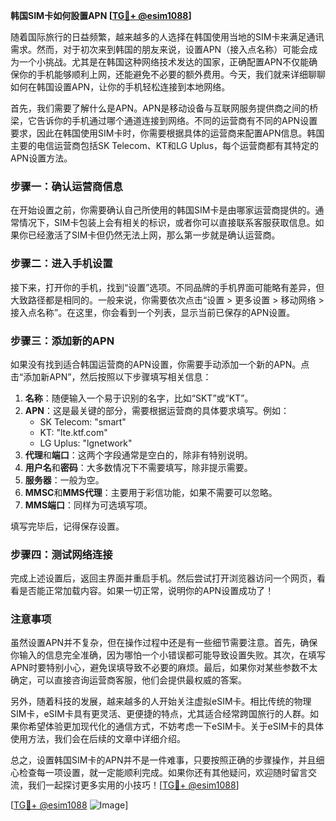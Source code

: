 **韩国SIM卡如何設置APN [[TG💪+ @esim1088](https://t.me/s/esim1088)]**

随着国际旅行的日益频繁，越来越多的人选择在韩国使用当地的SIM卡来满足通讯需求。然而，对于初次来到韩国的朋友来说，设置APN（接入点名称）可能会成为一个小挑战。尤其是在韩国这种网络技术发达的国家，正确配置APN不仅能确保你的手机能够顺利上网，还能避免不必要的额外费用。今天，我们就来详细聊聊如何在韩国设置APN，让你的手机轻松连接到本地网络。

首先，我们需要了解什么是APN。APN是移动设备与互联网服务提供商之间的桥梁，它告诉你的手机通过哪个通道连接到网络。不同的运营商有不同的APN设置要求，因此在韩国使用SIM卡时，你需要根据具体的运营商来配置APN信息。韩国主要的电信运营商包括SK Telecom、KT和LG Uplus，每个运营商都有其特定的APN设置方法。

### 步骤一：确认运营商信息

在开始设置之前，你需要确认自己所使用的韩国SIM卡是由哪家运营商提供的。通常情况下，SIM卡包装上会有相关的标识，或者你可以直接联系客服获取信息。如果你已经激活了SIM卡但仍然无法上网，那么第一步就是确认运营商。

### 步骤二：进入手机设置

接下来，打开你的手机，找到“设置”选项。不同品牌的手机界面可能略有差异，但大致路径都是相同的。一般来说，你需要依次点击“设置 > 更多设置 > 移动网络 > 接入点名称”。在这里，你会看到一个列表，显示当前已保存的APN设置。

### 步骤三：添加新的APN

如果没有找到适合韩国运营商的APN设置，你需要手动添加一个新的APN。点击“添加新APN”，然后按照以下步骤填写相关信息：

1. **名称**：随便输入一个易于识别的名字，比如“SKT”或“KT”。
2. **APN**：这是最关键的部分，需要根据运营商的具体要求填写。例如：
   - SK Telecom: "smart"
   - KT: "lte.ktf.com"
   - LG Uplus: "lgnetwork"
3. **代理**和**端口**：这两个字段通常是空白的，除非有特别说明。
4. **用户名**和**密码**：大多数情况下不需要填写，除非提示需要。
5. **服务器**：一般为空。
6. **MMSC**和**MMS代理**：主要用于彩信功能，如果不需要可以忽略。
7. **MMS端口**：同样为可选填写项。

填写完毕后，记得保存设置。

### 步骤四：测试网络连接

完成上述设置后，返回主界面并重启手机。然后尝试打开浏览器访问一个网页，看看是否能正常加载内容。如果一切正常，说明你的APN设置成功了！

### 注意事项

虽然设置APN并不复杂，但在操作过程中还是有一些细节需要注意。首先，确保你输入的信息完全准确，因为哪怕一个小错误都可能导致设置失败。其次，在填写APN时要特别小心，避免误填导致不必要的麻烦。最后，如果你对某些参数不太确定，可以直接咨询运营商客服，他们会提供最权威的答案。

另外，随着科技的发展，越来越多的人开始关注虚拟eSIM卡。相比传统的物理SIM卡，eSIM卡具有更灵活、更便捷的特点，尤其适合经常跨国旅行的人群。如果你希望体验更加现代化的通信方式，不妨考虑一下eSIM卡。关于eSIM卡的具体使用方法，我们会在后续的文章中详细介绍。

总之，设置韩国SIM卡的APN并不是一件难事，只要按照正确的步骤操作，并且细心检查每一项设置，就一定能顺利完成。如果你还有其他疑问，欢迎随时留言交流，我们一起探讨更多实用的小技巧！[[TG💪+ @esim1088](https://t.me/s/esim1088)]

[[TG💪+ @esim1088](https://t.me/s/esim1088) ![Image](https://i.postimg.cc/4NQfJmqS/Snipaste-2025-05-13-00-14-12.png)]